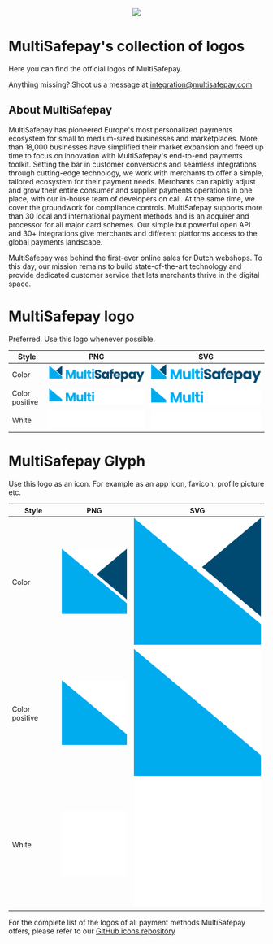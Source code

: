 

<p align="center">
  <img src="https://www.multisafepay.com/fileadmin/template/img/multisafepay-logo-icon.svg" width="400px" position="center">
</p>


# MultiSafepay's collection of logos 
Here you can find the official logos of MultiSafepay.


Anything missing? Shoot us a message at <integration@multisafepay.com>


## About MultiSafepay
MultiSafepay has pioneered Europe's most personalized payments ecosystem for small to medium-sized businesses and marketplaces. More than 18,000 businesses have simplified their market expansion and freed up time to focus on innovation with MultiSafepay's end-to-end payments toolkit. Setting the bar in customer conversions and seamless integrations through cutting-edge technology, we work with merchants to offer a simple, tailored ecosystem for their payment needs. Merchants can rapidly adjust and grow their entire consumer and supplier payments operations in one place, with our in-house team of developers on call. At the same time, we cover the groundwork for compliance controls. MultiSafepay supports more than 30 local and international payment methods and is an acquirer and processor for all major card schemes. Our simple but powerful open API and 30+ integrations give merchants and different platforms access to the global payments landscape.


MultiSafepay was behind the first-ever online sales for Dutch webshops. To this day, our mission remains to build state-of-the-art technology and provide dedicated customer service that lets merchants thrive in the digital space.


# MultiSafepay logo
Preferred. Use this logo whenever possible.

| Style | PNG | SVG |
| ------------- | ------------- | ------------- |
| Color | ![image](MultiSafepay-logo-color.png) | ![image](MultiSafepay-logo-color.svg) |
| Color positive | ![image](MultiSafepay-logo-positive.png) | ![image](MultiSafepay-logo-positive.svg) |
| White | ![image](MultiSafepay-logo-white.png) | ![image](MultiSafepay-logo-white.svg) |


# MultiSafepay Glyph
Use this logo as an icon. For example as an app icon, favicon, profile picture etc.

| Style | PNG | SVG |
| ------------- | ------------- | ------------- |
| Color | ![image](MultiSafepay-glyph-color.png) | ![image](MultiSafepay-glyph-color.svg) |
| Color positive | ![image](MultiSafepay-glyph-positive.png) | ![image](MultiSafepay-glyph-positive.svg) |
| White | ![image](MultiSafepay-glyph-white.png) | ![image](MultiSafepay-glyph-white.svg) |


For the complete list of the logos of all payment methods MultiSafepay offers, please refer to our <a href="https://github.com/MultiSafepay/MultiSafepay-icons">GitHub icons repository</a>